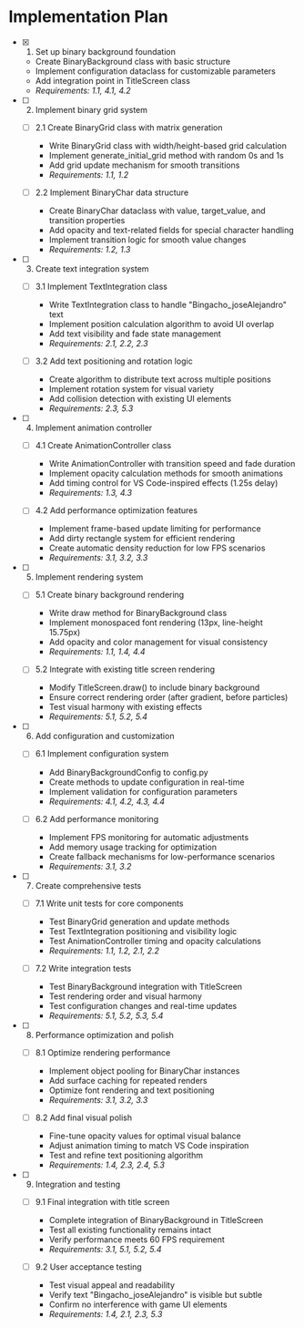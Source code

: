# Implementation Plan

- [x] 1. Set up binary background foundation

  - Create BinaryBackground class with basic structure
  - Implement configuration dataclass for customizable parameters
  - Add integration point in TitleScreen class
  - _Requirements: 1.1, 4.1, 4.2_

- [ ] 2. Implement binary grid system

  - [ ] 2.1 Create BinaryGrid class with matrix generation

    - Write BinaryGrid class with width/height-based grid calculation
    - Implement generate_initial_grid method with random 0s and 1s
    - Add grid update mechanism for smooth transitions
    - _Requirements: 1.1, 1.2_

  - [ ] 2.2 Implement BinaryChar data structure
    - Create BinaryChar dataclass with value, target_value, and transition properties
    - Add opacity and text-related fields for special character handling
    - Implement transition logic for smooth value changes
    - _Requirements: 1.2, 1.3_

- [ ] 3. Create text integration system

  - [ ] 3.1 Implement TextIntegration class

    - Write TextIntegration class to handle "Bingacho_joseAlejandro" text
    - Implement position calculation algorithm to avoid UI overlap
    - Add text visibility and fade state management
    - _Requirements: 2.1, 2.2, 2.3_

  - [ ] 3.2 Add text positioning and rotation logic
    - Create algorithm to distribute text across multiple positions
    - Implement rotation system for visual variety
    - Add collision detection with existing UI elements
    - _Requirements: 2.3, 5.3_

- [ ] 4. Implement animation controller

  - [ ] 4.1 Create AnimationController class

    - Write AnimationController with transition speed and fade duration
    - Implement opacity calculation methods for smooth animations
    - Add timing control for VS Code-inspired effects (1.25s delay)
    - _Requirements: 1.3, 4.3_

  - [ ] 4.2 Add performance optimization features
    - Implement frame-based update limiting for performance
    - Add dirty rectangle system for efficient rendering
    - Create automatic density reduction for low FPS scenarios
    - _Requirements: 3.1, 3.2, 3.3_

- [ ] 5. Implement rendering system

  - [ ] 5.1 Create binary background rendering

    - Write draw method for BinaryBackground class
    - Implement monospaced font rendering (13px, line-height 15.75px)
    - Add opacity and color management for visual consistency
    - _Requirements: 1.1, 1.4, 4.4_

  - [ ] 5.2 Integrate with existing title screen rendering
    - Modify TitleScreen.draw() to include binary background
    - Ensure correct rendering order (after gradient, before particles)
    - Test visual harmony with existing effects
    - _Requirements: 5.1, 5.2, 5.4_

- [ ] 6. Add configuration and customization

  - [ ] 6.1 Implement configuration system

    - Add BinaryBackgroundConfig to config.py
    - Create methods to update configuration in real-time
    - Implement validation for configuration parameters
    - _Requirements: 4.1, 4.2, 4.3, 4.4_

  - [ ] 6.2 Add performance monitoring
    - Implement FPS monitoring for automatic adjustments
    - Add memory usage tracking for optimization
    - Create fallback mechanisms for low-performance scenarios
    - _Requirements: 3.1, 3.2_

- [ ] 7. Create comprehensive tests

  - [ ] 7.1 Write unit tests for core components

    - Test BinaryGrid generation and update methods
    - Test TextIntegration positioning and visibility logic
    - Test AnimationController timing and opacity calculations
    - _Requirements: 1.1, 1.2, 2.1, 2.2_

  - [ ] 7.2 Write integration tests
    - Test BinaryBackground integration with TitleScreen
    - Test rendering order and visual harmony
    - Test configuration changes and real-time updates
    - _Requirements: 5.1, 5.2, 5.3, 5.4_

- [ ] 8. Performance optimization and polish

  - [ ] 8.1 Optimize rendering performance

    - Implement object pooling for BinaryChar instances
    - Add surface caching for repeated renders
    - Optimize font rendering and text positioning
    - _Requirements: 3.1, 3.2, 3.3_

  - [ ] 8.2 Add final visual polish
    - Fine-tune opacity values for optimal visual balance
    - Adjust animation timing to match VS Code inspiration
    - Test and refine text positioning algorithm
    - _Requirements: 1.4, 2.3, 2.4, 5.3_

- [ ] 9. Integration and testing

  - [ ] 9.1 Final integration with title screen

    - Complete integration of BinaryBackground in TitleScreen
    - Test all existing functionality remains intact
    - Verify performance meets 60 FPS requirement
    - _Requirements: 3.1, 5.1, 5.2, 5.4_

  - [ ] 9.2 User acceptance testing
    - Test visual appeal and readability
    - Verify text "Bingacho_joseAlejandro" is visible but subtle
    - Confirm no interference with game UI elements
    - _Requirements: 1.4, 2.1, 2.3, 5.3_
